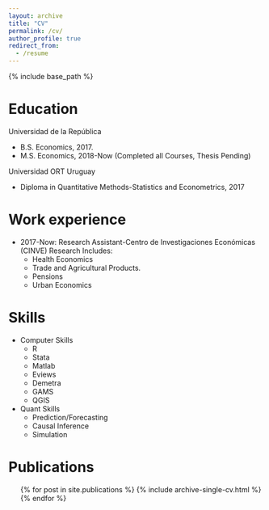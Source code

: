 ```yaml
---
layout: archive
title: "CV"
permalink: /cv/
author_profile: true
redirect_from:
  - /resume
---
```


{% include base_path %}

Education
======
Universidad de la República
* B.S. Economics, 2017. 
* M.S. Economics, 2018-Now (Completed all Courses, Thesis Pending)

Universidad ORT Uruguay
* Diploma in Quantitative Methods-Statistics and Econometrics, 2017

Work experience
======
* 2017-Now: Research Assistant-Centro de Investigaciones Económicas (CINVE)
            Research Includes:
  * Health Economics
  * Trade and Agricultural Products.
  * Pensions
  * Urban Economics 
  
Skills
======
* Computer Skills
  * R
  * Stata 
  * Matlab
  * Eviews 
  * Demetra 
  * GAMS
  * QGIS
* Quant Skills
  * Prediction/Forecasting
  * Causal Inference 
  * Simulation


Publications
======
  <ul>{% for post in site.publications %}
    {% include archive-single-cv.html %}
  {% endfor %}</ul>
      
